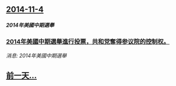 ## [2014-11-4](/news/2014/11/4/index.md)

##### 2014年美國中期選舉
### [ 2014年美國中期選舉進行投票，共和党奪得参议院的控制权。 ](/news/2014/11/4/2014年美國中期選舉進行投票-共和党奪得参议院的控制权.md)
_消息: 2014年美國中期選舉_

## [前一天...](/news/2014/11/2/index.md)

